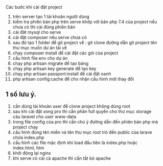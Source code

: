 
Các bước khi cài đặt project
1. trên server tạo 1 tài khoăn người dùng 
2. kiểm tra phiên bản php trên serve khớp với bản php 7.4 của project nếu chưa có thì cài đúng phiên bản
3. cài đăt mysql cho serve
4. cài đặt composer nếu serve chưa có
5. sau đó tạo 1 folder để git project về : git clone đường dẫn git project tên thư mục muốn dư án tải về
6. chạy composer install để cài đặt các gói của project
7. cấu hình file env cho dự án
8. chạy php artisan migrate để tạo bảng
9. chạy php artisan key generate để tạo key 
10. chạy php artisan passport:install để cài đặt oanh
11. php artisan config:cache để cho nhận cấu hình mới thay đổi
## 1 số lưu ý.
1. cần dùng tài khoản user để clone project không dùng root
2. sau khi cài đặt xong pro thì cần phân full quyền cho thư mục storage cảu laravel cho user www-data
3. trong file config của pro thì cần chú ý đường dẫn đến phiên bản php mà project chạy
4. cấu hình đúng tên miền và tên thư mục root trỏ đến public của larave chứa index.php
5. cấu hình các file mặc định khi load đầu tiên là index.php hoặc index.html, htm
6. khởi động lại nginx
7. khi serve có cài cả apache thì cần tắt bỏ apache

